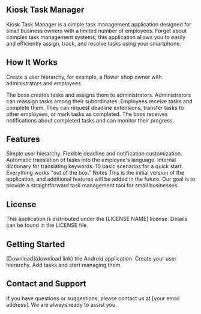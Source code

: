 ## Kiosk Task Manager
Kiosk Task Manager is a simple task management application designed for small business owners with a limited number of employees. Forget about complex task management systems; this application allows you to easily and efficiently assign, track, and resolve tasks using your smartphone.

## How It Works
Create a user hierarchy, for example, a flower shop owner with administrators and employees.

The boss creates tasks and assigns them to administrators.
Administrators can reassign tasks among their subordinates.
Employees receive tasks and complete them. They can request deadline extensions, transfer tasks to other employees, or mark tasks as completed.
The boss receives notifications about completed tasks and can monitor their progress.

## Features
Simple user hierarchy.
Flexible deadline and notification customization.
Automatic translation of tasks into the employee's language.
Internal dictionary for translating keywords.
10 basic scenarios for a quick start.
Everything works "out of the box."
Notes
This is the initial version of the application, and additional features will be added in the future. Our goal is to provide a straightforward task management tool for small businesses.

## License
This application is distributed under the [LICENSE NAME] license. Details can be found in the LICENSE file.

## Getting Started
[Download](download link) the Android application.
Create your user hierarchy.
Add tasks and start managing them.

## Contact and Support
If you have questions or suggestions, please contact us at [your email address]. We are always ready to assist you.


